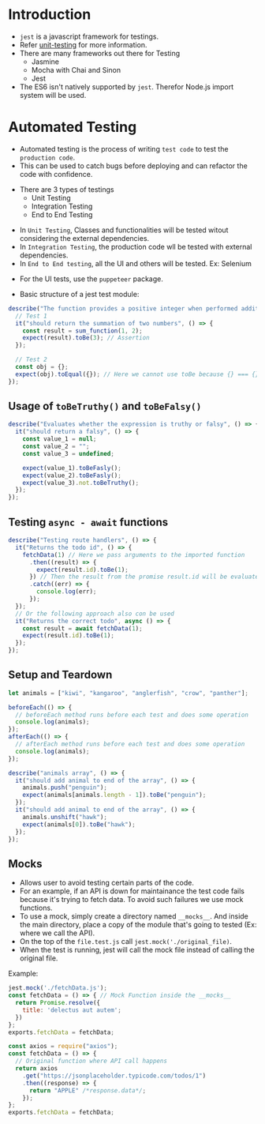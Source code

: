 # Introduction

- `jest` is a javascript framework for testings.
- Refer [unit-testing](./1.%20Unit%20Testing/unit-testing.md) for more information.
- There are many frameworks out there for Testing
  - Jasmine
  - Mocha with Chai and Sinon
  - Jest
- The ES6 isn't natively supported by `jest`. Therefor Node.js import system will be used.

# Automated Testing

- Automated testing is the process of writing `test code` to test the `production code`.
- This can be used to catch bugs before deploying and can refactor the code with confidence.

* There are 3 types of testings
  - Unit Testing
  - Integration Testing
  - End to End Testing

- In `Unit Testing`, Classes and functionalities will be tested witout considering the external dependencies.
- In `Integration Testing`, the production code wll be tested with external dependencies.
- In `End to End testing`, all the UI and others will be tested. Ex: Selenium

* For the UI tests, use the `puppeteer` package.

* Basic structure of a jest test module:

```javascript
describe("The function provides a positive integer when performed addition", () => {
  // Test 1
  it("should return the summation of two numbers", () => {
    const result = sum_function(1, 2);
    expect(result).toBe(3); // Assertion
  });

  // Test 2
  const obj = {};
  expect(obj).toEqual({}); // Here we cannot use toBe because {} === {} is false.
});
```

## Usage of `toBeTruthy()` and `toBeFalsy()`

```javascript
describe("Evaluates whether the expression is truthy or falsy", () => {
  it("should return a falsy", () => {
    const value_1 = null;
    const value_2 = "";
    const value_3 = undefined;

    expect(value_1).toBeFasly();
    expect(value_2).toBeFasly();
    expect(value_3).not.toBeTruthy();
  });
});
```

## Testing `async - await` functions

```javascript
describe("Testing route handlers", () => {
  it("Returns the todo id", () => {
    fetchData(1) // Here we pass arguments to the imported function
      .then((result) => {
        expect(result.id).toBe(1);
      }) // Then the result from the promise result.id will be evaluated
      .catch((err) => {
        console.log(err);
      });
  });
  // Or the following approach also con be used
  it("Returns the correct todo", async () => {
    const result = await fetchData(1);
    expect(result.id).toBe(1);
  });
});
```

## Setup and Teardown

```javascript
let animals = ["kiwi", "kangaroo", "anglerfish", "crow", "panther"];

beforeEach(() => {
  // beforeEach method runs before each test and does some operation
  console.log(animals);
});
afterEach(() => {
  // afterEach method runs before each test and does some operation
  console.log(animals);
});

describe("animals array", () => {
  it("should add animal to end of the array", () => {
    animals.push("penguin");
    expect(animals[animals.length - 1]).toBe("penguin");
  });
  it("should add animal to end of the array", () => {
    animals.unshift("hawk");
    expect(animals[0]).toBe("hawk");
  });
});
```

## Mocks

- Allows user to avoid testing certain parts of the code.
- For an example, if an API is down for maintainance the test code fails because it's trying to fetch data. To avoid such failures we use mock functions.
- To use a mock, simply create a directory named `__mocks__`. And inside the main directory, place a copy of the module that's going to tested (Ex: where we call the API).
- On the top of the `file.test.js` call `jest.mock('./original_file)`.
- When the test is running, jest will call the mock file instead of calling the original file.

Example:

```javascript
jest.mock('./fetchData.js');
const fetchData = () => { // Mock Function inside the __mocks__
  return Promise.resolve({
    title: 'delectus aut autem';
  })
};
exports.fetchData = fetchData;
```

```javascript
const axios = require("axios");
const fetchData = () => {
  // Original function where API call happens
  return axios
    .get("https://jsonplaceholder.typicode.com/todos/1")
    .then((response) => {
      return "APPLE" /*response.data*/;
    });
};
exports.fetchData = fetchData;
```
